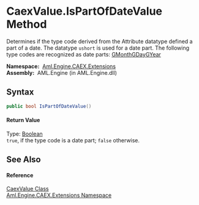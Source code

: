 CaexValue.IsPartOfDateValue Method
==================================
Determines if the type code derived from the Attribute datatype defined a part of a date. The datatype `ushort` is used for a date part. The following type codes are recognized as date parts: [GMonth][1][GDay][1][GYear][1]

  **Namespace:**  [Aml.Engine.CAEX.Extensions][2]  
  **Assembly:**  AML.Engine (in AML.Engine.dll)

Syntax
------

```csharp
public bool IsPartOfDateValue()
```

#### Return Value
Type: [Boolean][3]  
`true`, if the type code is a date part; `false` otherwise.

See Also
--------

#### Reference
[CaexValue Class][4]  
[Aml.Engine.CAEX.Extensions Namespace][2]  

[1]: https://docs.microsoft.com/dotnet/api/system.xml.schema.xmltypecode
[2]: ../README.md
[3]: https://docs.microsoft.com/dotnet/api/system.boolean
[4]: README.md
[5]: https://www.automationml.org
[6]: ../../icons/logoShade.png